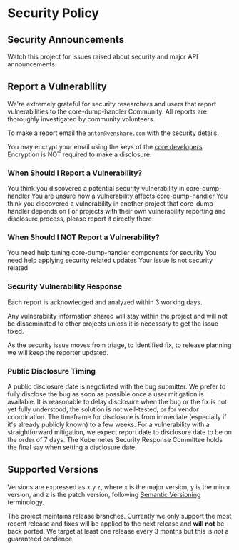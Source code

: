 # Security Policy 

## Security Announcements
Watch this project for issues raised about security and major API announcements.

## Report a Vulnerability
We're extremely grateful for security researchers and users that report vulnerabilities to the core-dump-handler Community. All reports are thoroughly investigated by community volunteers.

To make a report email the `anton@venshare.com` with the security details.

You may encrypt your email using the keys of the [core developers](https://keybase.io/antonwhalley). Encryption is NOT required to make a disclosure.

### When Should I Report a Vulnerability?

You think you discovered a potential security vulnerability in core-dump-handler
You are unsure how a vulnerability affects core-dump-handler
You think you discovered a vulnerability in another project that core-dump-handler depends on
For projects with their own vulnerability reporting and disclosure process, please report it directly there

### When Should I NOT Report a Vulnerability?
You need help tuning core-dump-handler components for security
You need help applying security related updates
Your issue is not security related

### Security Vulnerability Response
Each report is acknowledged and analyzed within 3 working days.

Any vulnerability information shared will stay within the project and will not be disseminated to other projects unless it is necessary to get the issue fixed.

As the security issue moves from triage, to identified fix, to release planning we will keep the reporter updated.

### Public Disclosure Timing
A public disclosure date is negotiated with the bug submitter. We prefer to fully disclose the bug as soon as possible once a user mitigation is available. It is reasonable to delay disclosure when the bug or the fix is not yet fully understood, the solution is not well-tested, or for vendor coordination. The timeframe for disclosure is from immediate (especially if it's already publicly known) to a few weeks. For a vulnerability with a straightforward mitigation, we expect report date to disclosure date to be on the order of 7 days. The Kubernetes Security Response Committee holds the final say when setting a disclosure date.

## Supported Versions

Versions are expressed as x.y.z, where x is the major version, y is the minor version, and z is the patch version, following [Semantic Versioning](https://semver.org/) terminology.

The project maintains release branches. Currently we only support the most recent release and fixes will be applied to the next release and **will not** be back ported. We target at least one release every 3 months but this is *not* a guaranteed candence.